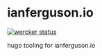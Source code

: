 # ianferguson.io

[![wercker status](https://app.wercker.com/status/021568fe65e11bac538a8fa6e6776e9e/m "wercker status")](https://app.wercker.com/project/bykey/021568fe65e11bac538a8fa6e6776e9e)

hugo tooling for ianferguson.io
